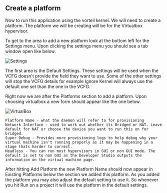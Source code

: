 ## Create a platform

Now to run this application using the vorteil kernel. We will need to create a platform. The platform we will be creating will be for the Virtualbox hypervisor.

To get to the area to add a new platform look at the bottom left for the Settings menu. Upon clicking the settings menu you should see a tab window open like below.

![Settings](https://storage.googleapis.com/vorteil-dl/assets/documentation/settings.png "Settings")

The first area is the Default Settings. These settings will be used when the VCFG doesn't provide the field they want to use. Some of the other settings will stop the VCFG details for example Ignore Kernel will always use the default one set than the one in the VCFG.

Right now we are after the Platforms section to add a platform. Upon choosing virtualbox a new form should appear like the one below.

![VirtualBox](https://storage.googleapis.com/vorteil-dl/assets/documentation/vbox.png "Virtualbox Form")

    Platform Name - what the daemon will refer to for provisioning
    Network Interface - used to work out whether its Bridged or NAT. Leave default for NAT or choose the device you want to run this on for bridged.
    Super Debug - Provides more provisioning logs to help debug why your virtual machine isn't running properly as it may be happening in a stage thats harder to correct.
    Headless - You can run most hypervisors in GUI or non GUI mode. The default is set to non GUI as the Developer Studio outputs the information on the virtual machine page.

After hitting Add Platform the new Platform Name should now appear in Existing Platforms below the section we added this platform. As you added the platform you may also adjust the default setting to use it. So whenever you hit Run on a project it will use the platform in the default settings.